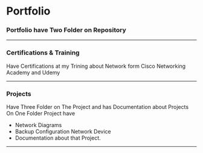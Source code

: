 # Portfolio
### Portfolio have Two Folder on Repository
---
### Certifications & Training
Have Certifications at my Trining  about Network form Cisco Networking Academy and Udemy

---

### Projects
Have Three Folder on The Project and has Documentation about Projects
On One Folder Project have
- Network Diagrams
- Backup Configuration Network Device
- Documentation about that Project.

---
